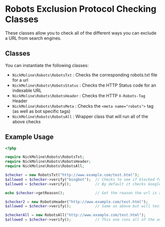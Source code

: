 # Robots Exclusion Protocol Checking Classes

These classes allow you to check all of the different ways you can exclude a URL from search engines.

## Classes

You can instantiate the following classes:

* `NickMoline\Robots\RobotsTxt` : Checks the corresponding robots.txt file for a url
* `NickMoline\Robots\RobotsStatus` : Checks the HTTP Status code for an indexable URL
* `NickMoline\Robots\RobotsHeader` : Checks the HTTP `X-Robots-Tag` Header
* `NickMoline\Robots\RobotsMeta` : Checks the `<meta name="robots">` tag (as well as bot specific tags)
* `NickMoline\Robots\RobotsAll` : Wrapper class that will run all of the above checks

## Example Usage

```php
<?php

require NickMoline\Robots\RobotsTxt;
require NickMoline\Robots\RobotsHeader;
require NickMoline\Robots\RobotsAll;

$checker = new RobotsTxt("http://www.example.com/test.html");
$allowed = $checker->verify("bingbot");  // Checks to see if blocked for bingbot by robots.txt file
$allowed = $checker->verify();           // By default it checks Googlebot

echo $checker->getReason();              // Get the reason the url is allowed or denied

$checker2 = new RobotsHeader("http://www.example.com/test.html");
$allowed = $checker->verify();           // Same as above but will test the X-Robots-Tag HTTP headers

$checkerAll = new RobotsAll("http://www.example.com/test.html");
$allowed = $checker->verify();           // This one runs all of the available tests
```
